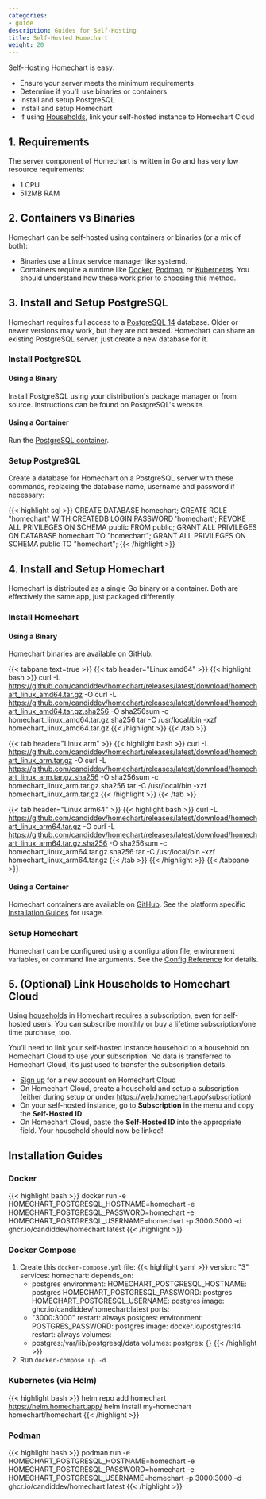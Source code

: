 ```yaml
---
categories:
- guide
description: Guides for Self-Hosting
title: Self-Hosted Homechart
weight: 20
---
```


Self-Hosting Homechart is easy:

- Ensure your server meets the minimum requirements
- Determine if you'll use binaries or containers
- Install and setup PostgreSQL
- Install and setup Homechart
- If using [Households](/pricing/), link your self-hosted instance to Homechart Cloud

## 1. Requirements

The server component of Homechart is written in Go and has very low resource requirements:

- 1 CPU
- 512MB RAM

## 2. Containers vs Binaries

Homechart can be self-hosted using containers or binaries (or a mix of both):

- Binaries use a Linux service manager like systemd.
- Containers require a runtime like [Docker](https://docs.docker.com/get-docker/), [Podman](https://podman.io/), or [Kubernetes](https://kubernetes.io/).  You should understand how these work prior to choosing this method.

## 3. Install and Setup PostgreSQL

Homechart requires full access to a [PostgreSQL 14](https://www.postgresql.org/download/) database. Older or newer versions may work, but they are not tested.  Homechart can share an existing PostgreSQL server, just create a new database for it.

### Install PostgreSQL

#### Using a Binary

Install PostgreSQL using your distribution's package manager or from source.  Instructions can be found on PostgreSQL's website.

#### Using a Container

Run the [PostgreSQL container](https://hub.docker.com/_/postgres).

### Setup PostgreSQL

Create a database for Homechart on a PostgreSQL server with these commands, replacing the database name, username and password if necessary:

{{< highlight sql >}}
CREATE DATABASE homechart;
CREATE ROLE "homechart" WITH CREATEDB LOGIN PASSWORD 'homechart';
REVOKE ALL PRIVILEGES ON SCHEMA public FROM public;
GRANT ALL PRIVILEGES ON DATABASE homechart TO "homechart";
GRANT ALL PRIVILEGES ON SCHEMA public TO "homechart";
{{< /highlight >}}

## 4. Install and Setup Homechart

Homechart is distributed as a single Go binary or a container.  Both are effectively the same app, just packaged differently.

### Install Homechart

#### Using a Binary

Homechart binaries are available on [GitHub](https://github.com/candiddev/homechart/releases).

{{< tabpane text=true >}}
{{< tab header="Linux amd64" >}}
{{< highlight bash >}}
curl -L https://github.com/candiddev/homechart/releases/latest/download/homechart_linux_amd64.tar.gz -O
curl -L https://github.com/candiddev/homechart/releases/latest/download/homechart_linux_amd64.tar.gz.sha256 -O
sha256sum -c homechart_linux_amd64.tar.gz.sha256
tar -C /usr/local/bin -xzf homechart_linux_amd64.tar.gz
{{< /highlight >}}
{{< /tab >}}

{{< tab header="Linux arm" >}}
{{< highlight bash >}}
curl -L https://github.com/candiddev/homechart/releases/latest/download/homechart_linux_arm.tar.gz -O
curl -L https://github.com/candiddev/homechart/releases/latest/download/homechart_linux_arm.tar.gz.sha256 -O
sha256sum -c homechart_linux_arm.tar.gz.sha256
tar -C /usr/local/bin -xzf homechart_linux_arm.tar.gz
{{< /highlight >}}
{{< /tab >}}

{{< tab header="Linux arm64" >}}
{{< highlight bash >}}
curl -L https://github.com/candiddev/homechart/releases/latest/download/homechart_linux_arm64.tar.gz -O
curl -L https://github.com/candiddev/homechart/releases/latest/download/homechart_linux_arm64.tar.gz.sha256 -O
sha256sum -c homechart_linux_arm64.tar.gz.sha256
tar -C /usr/local/bin -xzf homechart_linux_arm64.tar.gz
{{< /tab >}}
{{< /highlight >}}
{{< /tabpane >}}

#### Using a Container

Homechart containers are available on [GitHub](https://github.com/candiddev/homechart/pkgs/container/homechart).  See the platform specific [Installation Guides](#installation-guides) for usage.

### Setup Homechart

Homechart can be configured using a configuration file, environment variables, or command line arguments.  See the [Config Reference](/docs/references/config) for details.

## 5. (Optional) Link Households to Homechart Cloud

Using [households](/pricing/) in Homechart requires a subscription, even for self-hosted users. You can subscribe monthly or buy a lifetime subscription/one time purchase, too.

You’ll need to link your self-hosted instance household to a household on Homechart Cloud to use your subscription. No data is transferred to Homechart Cloud, it’s just used to transfer the subscription details.

- [Sign up](/docs/guides/get-homechart/sign-up) for a new account on Homechart Cloud
- On Homechart Cloud, create a household and setup a subscription (either during setup or under https://web.homechart.app/subscription)
- On your self-hosted instance, go to **Subscription** in the menu and copy the **Self-Hosted ID**
- On Homechart Cloud, paste the **Self-Hosted ID** into the appropriate field. Your household should now be linked!

## Installation Guides

### Docker

{{< highlight bash >}}
docker run -e HOMECHART_POSTGRESQL_HOSTNAME=homechart -e HOMECHART_POSTGRESQL_PASSWORD=homechart -e HOMECHART_POSTGRESQL_USERNAME=homechart -p 3000:3000 -d ghcr.io/candiddev/homechart:latest
{{< /highlight >}}

### Docker Compose

1. Create this `docker-compose.yml` file:
{{< highlight yaml >}}
version: "3"
services:
  homechart:
    depends_on:
      - postgres
    environment:
      HOMECHART_POSTGRESQL_HOSTNAME: postgres
      HOMECHART_POSTGRESQL_PASSWORD: postgres
      HOMECHART_POSTGRESQL_USERNAME: postgres
    image: ghcr.io/candiddev/homechart:latest
    ports:
      - "3000:3000"
    restart: always
  postgres:
    environment:
      POSTGRES_PASSWORD: postgres
    image: docker.io/postgres:14
    restart: always
    volumes:
      - postgres:/var/lib/postgresql/data
volumes:
  postgres: {}
{{< /highlight >}}
2. Run `docker-compose up -d`

### Kubernetes (via Helm)

{{< highlight bash >}}
helm repo add homechart https://helm.homechart.app/
helm install my-homechart homechart/homechart
{{< /highlight >}}

### Podman

{{< highlight bash >}}
podman run -e HOMECHART_POSTGRESQL_HOSTNAME=homechart -e HOMECHART_POSTGRESQL_PASSWORD=homechart -e HOMECHART_POSTGRESQL_USERNAME=homechart -p 3000:3000 -d ghcr.io/candiddev/homechart:latest
{{< /highlight >}}
